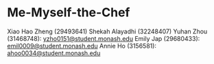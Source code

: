 # Me-Myself-the-Chef

Xiao Hao Zheng (29493641)
Shekah Alayadhi (32248407)
Yuhan Zhou (31468748): yzho0151@student.monash.edu
Emily Jap (29680433): emil0009@student.monash.edu
Annie Ho (3156581): ahoo0034@student.monash.edu